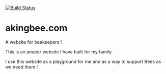 [![Build Status](https://travis-ci.com/yo-main/akingbee.svg?branch=master)](https://travis-ci.com/yo-main/akingbee)
# akingbee.com
A website for beekeepers !

This is an amator website I have built for my family.

I use this website as a playground for me and as a way to support Bees as we need them !
